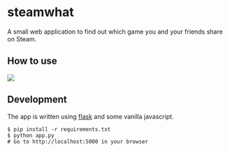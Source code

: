 # steamwhat

A small web application to find out which game you and your friends share on
Steam.

## How to use
![](https://i.imgur.com/gSLQrhr.gif)

## Development

The app is written using [flask](http://flask.pocoo.org/) and some vanilla javascript.

    $ pip install -r requirements.txt
    $ python app.py
    # Go to http://localhost:5000 in your browser
